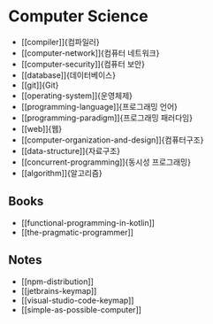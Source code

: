 # Computer Science

* [[compiler]]{컴파일러}
* [[computer-network]]{컴퓨터 네트워크}
* [[computer-security]]{컴퓨터 보안}
* [[database]]{데이터베이스}
* [[git]]{Git}
* [[operating-system]]{운영체제}
* [[programming-language]]{프로그래밍 언어}
* [[programming-paradigm]]{프로그래밍 패러다임}
* [[web]]{웹}
* [[computer-organization-and-design]]{컴퓨터구조}
* [[data-structure]]{자료구조}
* [[concurrent-programming]]{동시성 프로그래밍}
* [[algorithm]]{알고리즘}

## Books

* [[functional-programming-in-kotlin]]
* [[the-pragmatic-programmer]]

## Notes

* [[npm-distribution]]
* [[jetbrains-keymap]]
* [[visual-studio-code-keymap]]
* [[simple-as-possible-computer]]
